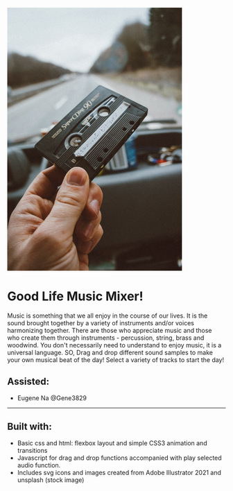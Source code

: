 <p align="centre">
<img src="images/casette_readMe.jpg" width="80% style="max-width:100%;">
</p>
<h1>Good Life Music Mixer!</h1>
Music is something that we all enjoy in the course of our lives. It is the sound brought together by a variety of instruments and/or voices harmonizing together. 
There are those who appreciate music and those who create them through instruments - percussion, string, brass and woodwind.
You don't necessarily need to understand to enjoy music, it is a universal language.
SO, Drag and drop different sound samples to make your own musical beat of the day! Select a variety of tracks to start the day!

<h2>Assisted:</h2>
<ul>
<li>Eugene Na @Gene3829</li>
</ul>

-----------------------------------------------------------
<h2>Built with:</h2>
<ul>
<li>Basic css and html: flexbox layout and simple CSS3 animation and transitions</li>
<li>Javascript for drag and drop functions accompanied with play selected audio function.</li>
<li>Includes svg icons and images created from Adobe Illustrator 2021 and unsplash (stock image)</li>
</ul>
